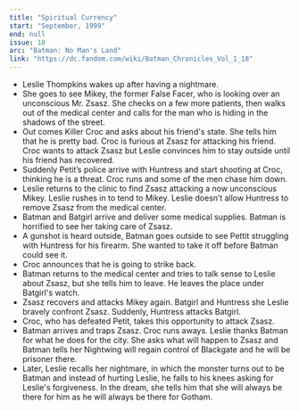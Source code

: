```yaml
---
title: "Spiritual Currency"
start: "September, 1999"
end: null
issue: 18
arc: "Batman: No Man's Land"
link: "https://dc.fandom.com/wiki/Batman_Chronicles_Vol_1_18"
---
```


- Leslie Thompkins wakes up after having a nightmare.
- She goes to see Mikey, the former False Facer, who is looking over an unconscious Mr. Zsasz. She checks on a few more patients, then walks out of the medical center and calls for the man who is hiding in the shadows of the street.
- Out comes Killer Croc and asks about his friend's state. She tells him that he is pretty bad. Croc is furious at Zsasz for attacking his friend. Croc wants to attack Zsasz but Leslie convinces him to stay outside until his friend has recovered.
- Suddenly Petit’s police arrive with Huntress and start shooting at Croc, thinking he is a threat. Croc runs and some of the men chase him down.
- Leslie returns to the clinic to find Zsasz attacking a now unconscious Mikey. Leslie rushes in to tend to Mikey. Leslie doesn’t allow Huntress to remove Zsasz from the medical center.
- Batman and Batgirl arrive and deliver some medical supplies. Batman is horrified to see her taking care of Zsasz.
- A gunshot is heard outside, Batman goes outside to see Pettit struggling with Huntress for his firearm. She wanted to take it off before Batman could see it.
- Croc announces that he is going to strike back.
- Batman returns to the medical center and tries to talk sense to Leslie about Zsasz, but she tells him to leave. He leaves the place under Batgirl's watch.
- Zsasz recovers and attacks Mikey again. Batgirl and Huntress she Leslie bravely confront Zsasz. Suddenly, Huntress attacks Batgirl.
- Croc, who has defeated Petit, takes this opportunity to attack Zsasz.
- Batman arrives and traps Zsasz. Croc runs aways. Leslie thanks Batman for what he does for the city. She asks what will happen to Zsasz and Batman tells her Nightwing will regain control of Blackgate and he will be prisoner there.
- Later, Leslie recalls her nightmare, in which the monster turns out to be Batman and instead of hurting Leslie, he falls to his knees asking for Leslie's forgiveness. In the dream, she tells him that she will always be there for him as he will always be there for Gotham.
